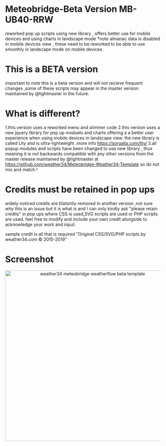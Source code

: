 # Meteobridge-Beta Version MB-UB40-RRW
reworked pop up scripts using new library , offers better use for mobile devices and using charts in landscape mode
*note almanac data is disabled in mobile devices view , these need to be reworked to be able to use smoothly in landscape
mode on mobile devices.

# This is a BETA version 
important to note this is a beta version and will not recieve frequent changes ,some of these scripts may appear
in the master version maintained by @lightmaster in the future.

# What is different? 
1.this version uses a reworked menu and slimmer code 
2.this version uses a new jquery library for pop up moduels and charts offering a 
a better user experience when using mobile devices in landscape view.
the new library is called Lity and is ultra-lightweight .more info https://sorgalla.com/lity/
3.all popup modules and scripts have been changed to use new library , thus meaning it is not
backwards compatible with any other versions from the master release maintained by @lightmaster at https://github.com/weather34/Meteobridge-Weather34-Template so do not mix and match !

# Credits must be retained in pop ups
widely noticed credits are blatantly removed in another version ,not sure why this is an issue but it is what is
and I can only kindly ask "please retain credits" in pop ups where CSS is used,SVG scripts are used or PHP scripts are used. 
feel free to modify and include your own credit alongside to acknowledge your work and input.

sample credit is all that is required  "Original CSS/SVG/PHP scripts by weather34.com © 2015-2019"

# Screenshot 
<p align="center">
  <img src="https://res.cloudinary.com/brian-underdown/image/upload/v1556612213/mb-rrw_si0hhk.png" width="550" title="weather34 meteobridge weatherflow beta template ">
 

